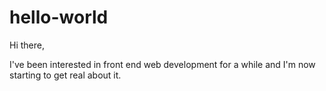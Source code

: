 # hello-world

Hi there,

I've been interested in front end web development for a while and I'm now starting to get real about it.
